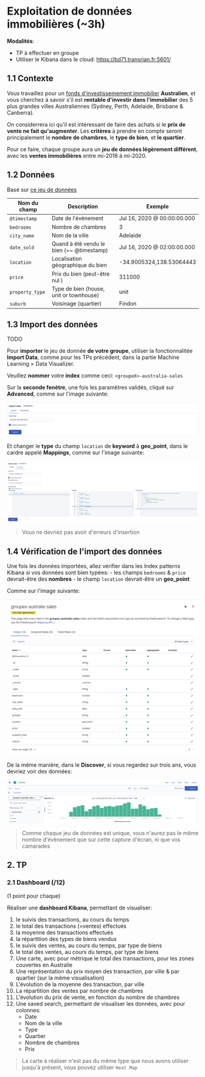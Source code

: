 # Exploitation de données immobilières (~3h)

**Modalités**:
  - TP à effectuer en groupe
  - Utiliser le Kibana dans le cloud: https://bd71.transrian.fr:5601/

## 1.1 Contexte

Vous travaillez pour un [fonds d'investissemement immobilier](https://www.scpi-8.com/opci/definition-fpi) **Australien**, et vous cherchez à savoir s'il est **rentable d'investir dans l'immobilier** des 5 plus grandes villes Australiennes (Sydney, Perth, Adelaide, Brisbane & Canberra).

On considerrera ici qu'il est intéressant de faire des achats si le **prix de vente ne fait qu'augmenter**. Les **critères** à prendre en compte seront principalement le **nombre de chambres**, le **type de bien**, et **le quartier**.

Pour ce faire, chaque groupe aura un **jeu de données légèrement différent**, avec les **ventes immobilières** entre mi-2018 à mi-2020.

## 1.2 Données

Basé sur [ce jeu de données](https://www.kaggle.com/htagholdings/aus-real-estate-sales-march-2019-to-april-2020)

| Nom du champ    | Description                               | Exemple                             |
| --------------- | ----------------------------------------- | ----------------------------------- |
| `@timestamp`    | Date de l'évènement                       | Jul 16, 2020 @ 00&#58;00&#58;00.000 |
| `bedrooms`      | Nombre de chambres                        | 3                                   |
| `city_name`     | Nom de la ville                           | Adelaide                            |
| `date_sold`     | Quand à été vendu le bien (=~ @timestamp) | Jul 16, 2020 @ 02&#58;00&#58;00.000 |
| `location`      | Localisation géographique du bien         | -34.9005324,138.53064443            |
| `price`         | Prix du bien (peut-être nul  )            | 311000                              |
| `property_type` | Type de bien (house, unit or townhouse)   | unit                                |
| `suburb`        | Voisinage (quartier)                      | Findon                              |

## 1.3 Import des données

TODO

Pour **importer** le jeu de donnée **de votre groupe**, utiliser la fonctionnalitée **Import Data**, comme pour les TPs précédent, dans la partie Machine Learning > Data Visualizer.

Veuillez **nommer** votre **index** comme ceci: `<groupeX>-australia-sales` 

Sur la **seconde fenètre**, une fois les paramètres validés, cliqué sur **Advanced**, comme sur l'image suivante:

![Advanced button](images/import_file_advanced.png)

Et changer le **type** du champ `location` de **keyword** à **geo_point**, dans le cardre  appelé **Mappings**, comme sur l'image suivante:

![Advanced button](images/modification_geopoint.png)

> Vous ne devriez pas avoir d'erreurs d'insertion

## 1.4 Vérification de l'import des données

Une fois les données importées, allez vérifier dans les Index patterns Kibana si vos données sont bien typées:
    - les champs `bedrooms` & `price` devrait-être des **nombres**
    - le champ `location` devrait-être un **geo_point**

Comme sur l'image suivante:

![Australia sales index pattern](images/australia_sales_index_pattern.png)

De la même manière, dans le **Discover**, si vous regardez sur trois ans, vous devriez voir des données:

![Australia basic discover](images/discover_australia.png)

> Comme chaque jeu de données est unique, vous n'aurez pas le même nombre d'évènement que sur cette capture d'écran, ni que vos camarades

## 2. TP

### 2.1 Dashboard (/12)

(1 point pour chaque)

Réaliser une **dashboard Kibana**, permettant de visualiser:

1) le suivis des transactions, au cours du temps
2) le total des transactions (=ventes) effectués
3) la moyenne des transactions effectués
4) la répartition des types de biens vendus
5) le suivis des ventes, au cours du temps, par type de biens
6) le total des ventes, au cours du temps, par type de biens
7) Une carte, avec pour métrique le total des transactions, pour les zones couvertes en Australie
8) Une représentation du prix moyen des transaction, par ville & par quartier (sur la même visualisation)
9) L'évolution de la moyenne des transaction, par ville
10) La répartition des ventes par nombre de chambres
11) L'évolution du prix de vente, en fonction du nombre de chambres
12) Une saved search, permettant de visualiser les données, avec pour colonnes:
    - Date
    - Nom de la ville
    - Type
    - Quartier
    - Nombre de chambres
    - Prix

> La carte à réaliser n'est pas du même type que nous avons utiliser jusqu'à présent, vous pouvez utiliser `Heat Map`